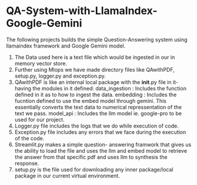 # QA-System-with-LlamaIndex-Google-Gemini

The following projects builds the simple Question-Answering system using llamaindex framework and Google Gemini model. 

1. The Data used here is a text file which would be ingested in our in memory vector store.
2. Further using Mlops we have made directory files like QAwithPDF, setup.py, logger.py and exception.py.
3. QAwithPDF is like an internal local package with the __init__.py file in it- having the modules in it defined:
data_ingestion : Includes the function defined in it as to how to ingest the data.
embedding : Includes the fucntion defined to use the embed model through gemini. This essentially converts the text data to numerical repressentation of the text we pass.
model_api : Includes the llm model ie. google-pro to be used for our project.
4. Logger.py file includes the logs that we do while execution of code.
5. Exception.py file includes any errors that we face during the execution of the code.
6. Streamlit.py makes a simple question- answering framwork that gives us the ability to load the file and uses the llm and embed model to retrieve the answer from that specific pdf and uses llm to synthesis the response.
7. setup.py is the file used for downloading any inner package/local package in our current virtual environment.
